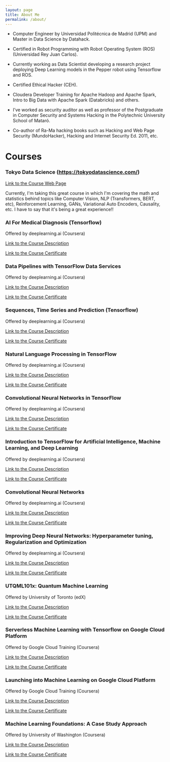 ```yaml
---
layout: page
title: About Me
permalink: /about/
---
```



* Computer Engineer by Universidad Politécnica de Madrid (UPM) and Master in Data Science by Datahack.

* Certified in Robot Programming with Robot Operating System (ROS) (Universidad Rey Juan Carlos).

* Currently working as Data Scientist developing a research project deploying Deep Learning models in the Pepper robot using Tensorflow and ROS.

* Certified Ethical Hacker (CEH).

* Cloudera Developer Training for Apache Hadoop and Apache Spark, Intro to Big Data with Apache Spark (Databricks) and others.

* I’ve worked as security auditor as well as professor of the Postgraduate in Computer Security and Systems Hacking in the Polytechnic University School of Mataró.

* Co-author of Ra-Ma hacking books such as Hacking and Web Page Security (MundoHacker), Hacking and Internet Security Ed. 2011, etc.

# Courses

### Tokyo Data Science (https://tokyodatascience.com/)

<a href="https://tokyodatascience.com/">Link to the Course Web Page</a> 

Currently, I'm taking this great course in which I'm covering the math and statistics behind topics like Computer Vision, NLP (Transformers,  BERT, etc), Reinforcement Learning, GANs, Variational Auto Encoders, Causality, etc. I have to say that it's being a great experience!!

### AI For Medical Diagnosis (Tensorflow)

Offered by deeplearning.ai (Coursera)

<a href="https://www.coursera.org/learn/ai-for-medical-diagnosis">Link to the Course Description</a> 

<a href="https://coursera.org/share/97ed885e9627ae5d451a6e375ae58430">Link to the Course Certificate</a>

### Data Pipelines with TensorFlow Data Services

Offered by deeplearning.ai (Coursera)

<a href="https://www.coursera.org/learn/data-pipelines-tensorflow">Link to the Course Description</a> 

<a href="https://coursera.org/share/e45f1480dcca56ac6ccfc5ca274914a4">Link to the Course Certificate</a>

### Sequences, Time Series and Prediction (Tensorflow) 

Offered by deeplearning.ai (Coursera)

<a href="https://www.coursera.org/learn/tensorflow-sequences-time-series-and-prediction">Link to the Course Description</a> 

<a href="https://coursera.org/share/09c6077542520a3d0a3d7b085ac46272">Link to the Course Certificate</a>

### Natural Language Processing in TensorFlow

Offered by deeplearning.ai (Coursera)

<a href="https://www.coursera.org/learn/natural-language-processing-tensorflow">Link to the Course Description</a> 

<a href="https://coursera.org/share/8d3091ca53a29f73be2baf45bfeb3ada">Link to the Course Certificate</a>

### Convolutional Neural Networks in TensorFlow

Offered by deeplearning.ai (Coursera)

<a href="https://www.coursera.org/learn/convolutional-neural-networks-tensorflow">Link to the Course Description</a> 

<a href="https://coursera.org/share/411c86f6f54836c31648b99ee13091fc">Link to the Course Certificate</a>

### Introduction to TensorFlow for Artificial Intelligence, Machine Learning, and Deep Learning

Offered by deeplearning.ai (Coursera)

<a href="https://www.coursera.org/learn/introduction-tensorflow">Link to the Course Description</a> 

<a href="https://coursera.org/share/799accfda0b21a112e4fcf51065cdd98">Link to the Course Certificate</a>

### Convolutional Neural Networks

Offered by deeplearning.ai (Coursera)

<a href="https://www.coursera.org/learn/convolutional-neural-networks">Link to the Course Description</a> 

<a href="https://coursera.org/share/7e8ea29df24886d3d09e6eb1650b365a">Link to the Course Certificate</a>

### Improving Deep Neural Networks: Hyperparameter tuning, Regularization and Optimization

Offered by deeplearning.ai (Coursera)

<a href="https://www.coursera.org/learn/deep-neural-network">Link to the Course Description</a> 

<a href="https://coursera.org/share/b97372fd9e77bcad30d591b3dfb8307b">Link to the Course Certificate</a>

### UTQML101x: Quantum Machine Learning

Offered by University of Toronto (edX)

<a href="https://courses.edx.org/courses/course-v1:University_of_TorontoX+UTQML101x+1T2019/course/">Link to the Course Description</a> 

<a href="https://courses.edx.org/certificates/3c5c6c1ccfcf46b0bde59e391977e8d4">Link to the Course Certificate</a>

### Serverless Machine Learning with Tensorflow on Google Cloud Platform

Offered by Google Cloud Training (Coursera)

<a href="https://www.coursera.org/learn/serverless-machine-learning-gcp">Link to the Course Description</a> 

<a href="https://coursera.org/share/a530d57827127684b136a8cdb4b00d53">Link to the Course Certificate</a>

### Launching into Machine Learning on Google Cloud Platform

Offered by Google Cloud Training (Coursera)

<a href="https://www.coursera.org/learn/launching-machine-learning">Link to the Course Description</a> 

<a href="https://coursera.org/share/3f97bb2e13456e97ec1430c46211b434">Link to the Course Certificate</a>

### Machine Learning Foundations: A Case Study Approach

Offered by University of Washington (Coursera)

<a href="https://www.coursera.org/learn/ml-foundations">Link to the Course Description</a> 

<a href="https://coursera.org/share/90f6cb2a7b45fbd69a90059a8ea70b56">Link to the Course Certificate</a>
